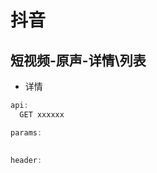 # 抖音
## 短视频-原声-详情\列表

- 详情
```javascript
api:
  GET xxxxxx

params:  
  

header:
  
```

```json

```